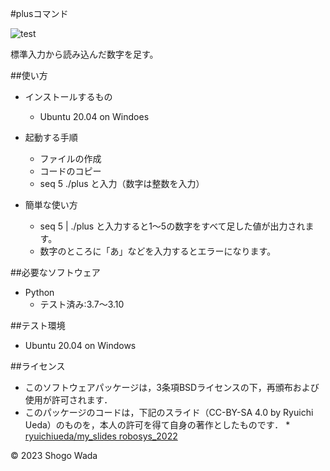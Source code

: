 #plusコマンド

![test](https://github.com/ShogoWada10/robosys2023/actions/workflows/test.yml/badge.svg)

標準入力から読み込んだ数字を足す。

##使い方

* インストールするもの
  * Ubuntu 20.04 on Windoes

* 起動する手順
  * ファイルの作成
  * コードのコピー
  * seq 5 ./plus と入力（数字は整数を入力）

* 簡単な使い方
  * seq 5 | ./plus と入力すると1～5の数字をすべて足した値が出力されます。
  * 数字のところに「あ」などを入力するとエラーになります。

##必要なソフトウェア
* Python
  * テスト済み:3.7～3.10

##テスト環境
* Ubuntu 20.04 on Windows

##ライセンス
* このソフトウェアパッケージは，3条項BSDライセンスの下，再頒布および使用が許可されます．
* このパッケージのコードは，下記のスライド（CC-BY-SA 4.0 by Ryuichi Ueda）のものを，本人の許可を得て自身の著作としたものです．
      * [ryuichiueda/my_slides robosys_2022](https://github.com/ryuichiueda/my_slides/tree/master/robosys_2022)

© 2023 Shogo Wada
